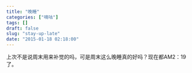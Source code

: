 ```yaml
---
title: "晚睡"
categories: ["嘀咕"]
tags: []
draft: false
slug: "stay-up-late"
date: "2015-01-18 02:18:00"
---
```


上次不是说周末用来补觉的吗，可是周末这么晚睡真的好吗？现在都AM2：19了。
